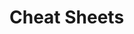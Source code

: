                                                                                                    
                                                                                                                
# Cheat Sheets           

   




